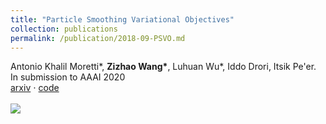 ```yaml
---
title: "Particle Smoothing Variational Objectives"
collection: publications
permalink: /publication/2018-09-PSVO.md
---
```

Antonio Khalil Moretti\*, **Zizhao Wang\***, Luhuan Wu\*, Iddo Drori, Itsik Pe&apos;er.<br/>In submission to AAAI 2020<br/>[arxiv](https://arxiv.org/abs/1909.09734) $\cdot$ [code](https://github.com/amoretti86/PSVO)<br/><br/><img src='/images/500x300.png'>

